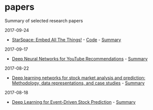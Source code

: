 # papers
Summary of selected research papers

2017-09-24
* [StarSpace: Embed All The Things!](https://arxiv.org/abs/1709.03856) - [Code](https://github.com/facebookresearch/Starspace) - [Summary](https://www.hardikp.com/2017/09/24/embed-all-the-things/)

2017-09-17
* [Deep Neural Networks for YouTube Recommendations](https://pdfs.semanticscholar.org/bcdb/4da4a05f0e7bc17d1600f3a91a338cd7ffd3.pdf) - [Summary](https://www.hardikp.com/2017/09/17/youtube-recommendations/)

2017-08-22
* [Deep learning networks for stock market analysis and prediction: Methodology, data representations, and case studies](http://download.xuebalib.com/xuebalib.com.32109.pdf) - [Summary](https://www.hardikp.com/2017/08/22/intraday-predictions/)

2017-08-18
* [Deep Learning for Event-Driven Stock Prediction](https://www.ijcai.org/Proceedings/15/Papers/329.pdf) - [Summary](https://www.hardikp.com/2017/08/18/deep-rnn-summary/)